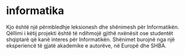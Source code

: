 # informatika
Kjo është një përmbledhje leksionesh dhe shënimesh për Informatikën. Qëllimi i këtij projekti është të ndihmojë gjithë nxënësit ose studentët shqiptarë që kanë interes për Informatikën. Shënimet burojnë nga një eksperiencë të gjatë akademike e autorëve, në Europë dhe SHBA.
